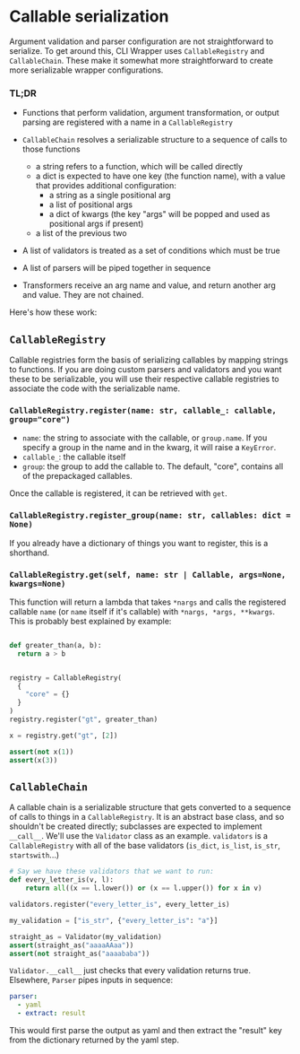 # Callable serialization

Argument validation and parser configuration are not straightforward to serialize. To get around this, CLI Wrapper uses
`CallableRegistry` and `CallableChain`. These make it somewhat more straightforward to create more serializable wrapper
configurations.

### TL;DR
- Functions that perform validation, argument transformation, or output parsing are registered with a name in a
  `CallableRegistry`
- `CallableChain` resolves a serializable structure to a sequence of calls to those functions
  - a string refers to a function, which will be called directly
  - a dict is expected to have one key (the function name), with a value that provides additional configuration:
    - a string as a single positional arg
    - a list of positional args
    - a dict of kwargs (the key "args" will be popped and used as positional args if present)
  - a list of the previous two


- A list of validators is treated as a set of conditions which must be true
- A list of parsers will be piped together in sequence
- Transformers receive an arg name and value, and return another arg and value. They are not chained.

Here's how these work:

## `CallableRegistry`

Callable registries form the basis of serializing callables by mapping strings to functions. If you are doing custom
parsers and validators and you want these to be serializable, you will use their respective callable registries to
associate the code with the serializable name.

### `CallableRegistry.register(name: str, callable_: callable, group="core")`

- `name`: the string to associate with the callable, or `group.name`. If you specify a group in the name and in the
  kwarg, it will raise a `KeyError`.
- `callable_`: the callable itself
- `group`: the group to add the callable to. The default, "core", contains all of the prepackaged callables.

Once the callable is registered, it can be retrieved with `get`.

### `CallableRegistry.register_group(name: str, callables: dict = None)`

If you already have a dictionary of things you want to register, this is a shorthand.

### `CallableRegistry.get(self, name: str | Callable, args=None, kwargs=None)`

This function will return a lambda that takes `*nargs` and calls the registered callable `name` (or `name` itself if 
it's callable) with `*nargs, *args, **kwargs`. This is probably best explained by example:

```python

def greater_than(a, b):
  return a > b


registry = CallableRegistry(
  {
    "core" = {}
  }
)
registry.register("gt", greater_than)

x = registry.get("gt", [2])

assert(not x(1))
assert(x(3))
```

## `CallableChain`

A callable chain is a serializable structure that gets converted to a sequence of calls to things in a
`CallableRegistry`. It is an abstract base class, and so shouldn't be created directly; subclasses are expected to
implement `__call__`. We'll use the `Validator` class as an example. `validators` is a `CallableRegistry` with all of
the base validators (`is_dict`, `is_list`, `is_str`, `startswith`...)

```python
# Say we have these validators that we want to run:
def every_letter_is(v, l):
    return all((x == l.lower()) or (x == l.upper()) for x in v)

validators.register("every_letter_is", every_letter_is)

my_validation = ["is_str", {"every_letter_is": "a"}]

straight_as = Validator(my_validation)
assert(straight_as("aaaaAAaa"))
assert(not straight_as("aaaababa"))
```

`Validator.__call__` just checks that every validation returns true. Elsewhere, `Parser` pipes inputs in sequence:

```yaml
parser:
  - yaml
  - extract: result 
```

This would first parse the output as yaml and then extract the "result" key from the dictionary returned by the yaml
step.